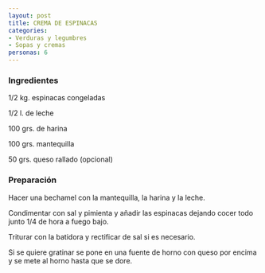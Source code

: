 ```yaml
---
layout: post
title: CREMA DE ESPINACAS
categories:
- Verduras y legumbres
- Sopas y cremas
personas: 6 
---
```

<h3>Ingredientes</h3>
1/2 kg. espinacas congeladas

1/2 l. de leche

100 grs. de harina

100 grs. mantequilla

50 grs. queso rallado (opcional)

<h3>Preparación</h3>
Hacer una bechamel con la mantequilla, la harina y la leche.

Condimentar con sal y pimienta y añadir las espinacas dejando cocer todo junto 1/4 de hora a fuego bajo.

Triturar con la batidora y rectificar de sal si es necesario.

Si se quiere gratinar se pone en una fuente de horno con queso por encima y se mete al horno hasta que se dore.


